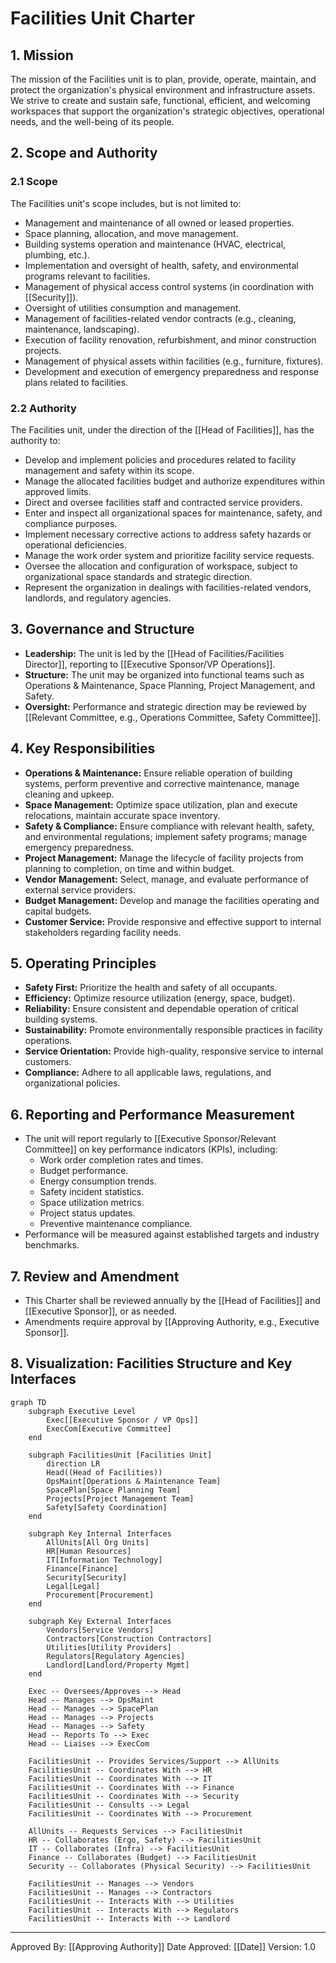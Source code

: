 # Facilities Unit Charter

## 1. Mission
The mission of the Facilities unit is to plan, provide, operate, maintain, and protect the organization's physical environment and infrastructure assets. We strive to create and sustain safe, functional, efficient, and welcoming workspaces that support the organization's strategic objectives, operational needs, and the well-being of its people.

## 2. Scope and Authority
### 2.1 Scope
The Facilities unit's scope includes, but is not limited to:
- Management and maintenance of all owned or leased properties.
- Space planning, allocation, and move management.
- Building systems operation and maintenance (HVAC, electrical, plumbing, etc.).
- Implementation and oversight of health, safety, and environmental programs relevant to facilities.
- Management of physical access control systems (in coordination with [[Security]]).
- Oversight of utilities consumption and management.
- Management of facilities-related vendor contracts (e.g., cleaning, maintenance, landscaping).
- Execution of facility renovation, refurbishment, and minor construction projects.
- Management of physical assets within facilities (e.g., furniture, fixtures).
- Development and execution of emergency preparedness and response plans related to facilities.

### 2.2 Authority
The Facilities unit, under the direction of the [[Head of Facilities]], has the authority to:
- Develop and implement policies and procedures related to facility management and safety within its scope.
- Manage the allocated facilities budget and authorize expenditures within approved limits.
- Direct and oversee facilities staff and contracted service providers.
- Enter and inspect all organizational spaces for maintenance, safety, and compliance purposes.
- Implement necessary corrective actions to address safety hazards or operational deficiencies.
- Manage the work order system and prioritize facility service requests.
- Oversee the allocation and configuration of workspace, subject to organizational space standards and strategic direction.
- Represent the organization in dealings with facilities-related vendors, landlords, and regulatory agencies.

## 3. Governance and Structure
- **Leadership:** The unit is led by the [[Head of Facilities/Facilities Director]], reporting to [[Executive Sponsor/VP Operations]].
- **Structure:** The unit may be organized into functional teams such as Operations & Maintenance, Space Planning, Project Management, and Safety.
- **Oversight:** Performance and strategic direction may be reviewed by [[Relevant Committee, e.g., Operations Committee, Safety Committee]].

## 4. Key Responsibilities
- **Operations & Maintenance:** Ensure reliable operation of building systems, perform preventive and corrective maintenance, manage cleaning and upkeep.
- **Space Management:** Optimize space utilization, plan and execute relocations, maintain accurate space inventory.
- **Safety & Compliance:** Ensure compliance with relevant health, safety, and environmental regulations; implement safety programs; manage emergency preparedness.
- **Project Management:** Manage the lifecycle of facility projects from planning to completion, on time and within budget.
- **Vendor Management:** Select, manage, and evaluate performance of external service providers.
- **Budget Management:** Develop and manage the facilities operating and capital budgets.
- **Customer Service:** Provide responsive and effective support to internal stakeholders regarding facility needs.

## 5. Operating Principles
- **Safety First:** Prioritize the health and safety of all occupants.
- **Efficiency:** Optimize resource utilization (energy, space, budget).
- **Reliability:** Ensure consistent and dependable operation of critical building systems.
- **Sustainability:** Promote environmentally responsible practices in facility operations.
- **Service Orientation:** Provide high-quality, responsive service to internal customers.
- **Compliance:** Adhere to all applicable laws, regulations, and organizational policies.

## 6. Reporting and Performance Measurement
- The unit will report regularly to [[Executive Sponsor/Relevant Committee]] on key performance indicators (KPIs), including:
    - Work order completion rates and times.
    - Budget performance.
    - Energy consumption trends.
    - Safety incident statistics.
    - Space utilization metrics.
    - Project status updates.
    - Preventive maintenance compliance.
- Performance will be measured against established targets and industry benchmarks.

## 7. Review and Amendment
- This Charter shall be reviewed annually by the [[Head of Facilities]] and [[Executive Sponsor]], or as needed.
- Amendments require approval by [[Approving Authority, e.g., Executive Sponsor]].

## 8. Visualization: Facilities Structure and Key Interfaces

```mermaid
graph TD
    subgraph Executive Level
        Exec[[Executive Sponsor / VP Ops]]
        ExecCom[Executive Committee]
    end

    subgraph FacilitiesUnit [Facilities Unit]
        direction LR
        Head((Head of Facilities))
        OpsMaint[Operations & Maintenance Team]
        SpacePlan[Space Planning Team]
        Projects[Project Management Team]
        Safety[Safety Coordination]
    end

    subgraph Key Internal Interfaces
        AllUnits[All Org Units]
        HR[Human Resources]
        IT[Information Technology]
        Finance[Finance]
        Security[Security]
        Legal[Legal]
        Procurement[Procurement]
    end

    subgraph Key External Interfaces
        Vendors[Service Vendors]
        Contractors[Construction Contractors]
        Utilities[Utility Providers]
        Regulators[Regulatory Agencies]
        Landlord[Landlord/Property Mgmt]
    end

    Exec -- Oversees/Approves --> Head
    Head -- Manages --> OpsMaint
    Head -- Manages --> SpacePlan
    Head -- Manages --> Projects
    Head -- Manages --> Safety
    Head -- Reports To --> Exec
    Head -- Liaises --> ExecCom

    FacilitiesUnit -- Provides Services/Support --> AllUnits
    FacilitiesUnit -- Coordinates With --> HR
    FacilitiesUnit -- Coordinates With --> IT
    FacilitiesUnit -- Coordinates With --> Finance
    FacilitiesUnit -- Coordinates With --> Security
    FacilitiesUnit -- Consults --> Legal
    FacilitiesUnit -- Coordinates With --> Procurement

    AllUnits -- Requests Services --> FacilitiesUnit
    HR -- Collaborates (Ergo, Safety) --> FacilitiesUnit
    IT -- Collaborates (Infra) --> FacilitiesUnit
    Finance -- Collaborates (Budget) --> FacilitiesUnit
    Security -- Collaborates (Physical Security) --> FacilitiesUnit

    FacilitiesUnit -- Manages --> Vendors
    FacilitiesUnit -- Manages --> Contractors
    FacilitiesUnit -- Interacts With --> Utilities
    FacilitiesUnit -- Interacts With --> Regulators
    FacilitiesUnit -- Interacts With --> Landlord
```

---
Approved By: [[Approving Authority]]
Date Approved: [[Date]]
Version: 1.0
